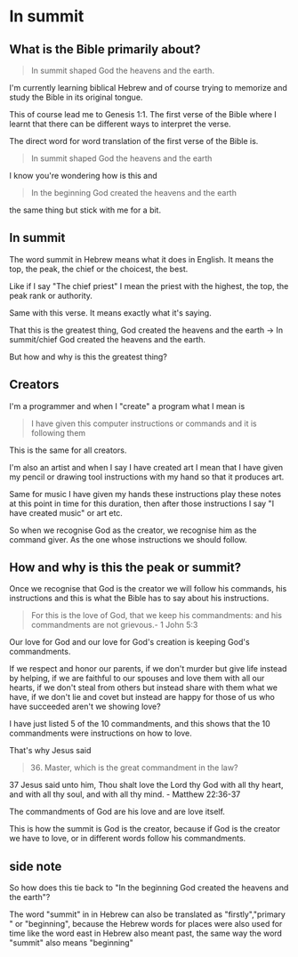 # In summit

## What is the Bible primarily about?

> In summit shaped God the heavens and the earth.

I'm currently learning biblical Hebrew and of course trying to memorize and study the Bible in its original tongue.

This of course lead me to Genesis 1:1. The first verse of the Bible where I learnt that there can be different ways to interpret the verse.

The direct word for word translation of the first verse of the Bible is.

> In summit shaped God the heavens and the earth

I know you're wondering how is this and 

> In the beginning God created the heavens and the earth 

the same thing but stick with me for a bit.

## In summit

The word summit in Hebrew means what it does in English.
It means the top, the peak, the chief or the choicest, the best.

Like if I say "The chief priest" I mean the priest with the highest, the top, the peak rank or authority.


Same with this verse. It means exactly what it's saying.

That this is the greatest thing, God created the heavens and the earth -> In summit/chief God created the heavens and the earth.

But how and why is this the greatest thing?

## Creators

I'm a programmer and when I "create" a program what I mean is

> I have given this computer instructions or commands and it is following them

This is the same for all creators. 

I'm also an artist and when I say I have created art I mean that I have given my pencil or drawing tool instructions with my hand so that it produces art.

Same for music I have given my hands these instructions  play these notes at this point in time for this duration, then after those instructions I say "I have created music" or art etc.

So when we recognise God as the creator, we recognise him as the command giver. As the one whose instructions we should follow.

## How and why is this the peak or summit?

Once we recognise that God is the creator we will follow his commands, his instructions and this is what the Bible has to say about his instructions.

> For this is the love of God, that we keep his commandments: and his commandments are not grievous.- 1 John 5:3


Our love for God and our love for God's creation is keeping God's commandments.

If we respect and honor our parents, if we don't murder but give life instead by helping, if we are faithful to our spouses and love them with all our hearts, if we don't steal from others but instead share with them what we have, if we don't lie and covet but instead are happy for those of us who have succeeded aren't we showing love?

I have just listed 5 of the 10 commandments, and this shows that the 10 commandments were instructions on how to love.

That's why Jesus said

> 36. Master, which is the great commandment in the law?

37 Jesus said unto him, Thou shalt love the Lord thy God with all thy heart, and with all thy soul, and with all thy mind. - Matthew 22:36-37

The commandments of God are his love and are love itself.

This is how the summit is God is the creator, because if God is the creator we have to love, or in different words follow his commandments.

## side note

So how does this tie back to "In the beginning God created the heavens and the earth"?

The word "summit" in in Hebrew can also be translated as "firstly","primary " or "beginning", because the Hebrew words for places were also used for time like the word east in Hebrew also meant past, the same way the word "summit" also means "beginning"
